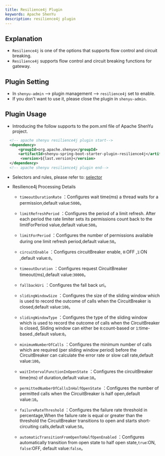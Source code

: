```yaml
---
title: Resilience4j Plugin
keywords: Apache ShenYu
description: resilience4j plugin
---
```


## Explanation

* `Resilience4j` is one of the options that supports flow control and circuit breaking.
* `Resilience4j` supports flow control and circuit breaking functions for gateway.

## Plugin Setting

* In `shenyu-admin` -->  plugin management --> `resilience4j` set to enable.
* If you don't want to use it, please close the plugin in `shenyu-admin`.

## Plugin Usage

* Introducing the follow supports to the pom.xml file of Apache ShenYu project.

```xml
  <!-- apache shenyu resilience4j plugin start-->
  <dependency>
      <groupId>org.apache.shenyu</groupId>
      <artifactId>shenyu-spring-boot-starter-plugin-resilience4j</artifactId>
       <version>${last.version}</version>
  </dependency>
  <!-- apache shenyu resilience4j plugin end-->
``` 

* Selectors and rules, please refer to: [selector](../selector-and-rule)

* Resilience4j Processing Details

    * `timeoutDurationRate` ：Configures wait time(ms) a thread waits for a permission,default value:`5000`。
    
    * `limitRefreshPeriod` ：Configures the period of a limit refresh. After each period the rate limiter sets its permissions count back to the limitForPeriod value,default value:`500`。
    
    * `limitForPeriod` ：Configures the number of permissions available during one limit refresh period,default value:`50`。
    
    * `circuitEnable` ：Configures circuitBreaker enable, `0`:OFF ,`1`:ON ,default value:`0`。
    
    * `timeoutDuration` ：Configures request CircuitBreaker timeout(ms),default value:`30000`。
    
    * `fallbackUri` ：Configures the fall back uri。
    
    * `slidingWindowSize` ：Configures the size of the sliding window which is used to record the outcome of calls when the CircuitBreaker is closed,default value:`100`。
    
    * `slidingWindowType` ：Configures the type of the sliding window which is used to record the outcome of calls when the CircuitBreaker is closed,
                          Sliding window can either be `0`:count-based or `1`:time-based.,default value:`0`。
   
    * `minimumNumberOfCalls` ：Configures the minimum number of calls which are required (per sliding window period) before the CircuitBreaker can calculate the error rate or slow call rate,default value:`100`。

    * `waitIntervalFunctionInOpenState` ：Configures the circuitBreaker time(ms) of duration,default value:`10`。

    * `permittedNumberOfCallsInHalfOpenState` ：Configures the number of permitted calls when the CircuitBreaker is half open,default value:`10`。

    * `failureRateThreshold` ：Configures the failure rate threshold in percentage,When the failure rate is equal or greater than the threshold the CircuitBreaker transitions to open and starts short-circuiting calls,default value:`50`。

    * `automaticTransitionFromOpenToHalfOpenEnabled` ：Configures automatically transition from open state to half open state,`true`:ON, `false`:OFF, default value:`false`。
